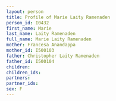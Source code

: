 ```yaml
---
layout: person
title: Profile of Marie Laity Ramenaden
person_id: I0432
first_name: Marie
last_name: Laity Ramenaden
full_name: Marie Laity Ramenaden
mother: Francesa Anandappa
mother_id: I500103
father: Christopher Laity Ramenaden
father_id: I500104
children:
children_ids:
partners:
partner_ids:
sex: F
---
```



